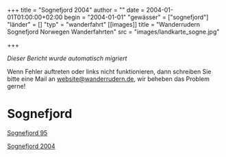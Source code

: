 +++
title = "Sognefjord 2004"
author = ""
date = 2004-01-01T01:00:00+02:00
begin = "2004-01-01"
"gewässer" = ["sognefjord"]
"länder" = []
"typ" = "wanderfahrt"
[[images]]
title = "Wanderrudern Sognefjord Norwegen Wanderfahrten"
src = "images/landkarte_sogne.jpg"

+++


*Dieser Bericht wurde automatisch migriert*

Wenn Fehler auftreten oder links nicht funktionieren, dann schreiben Sie bitte eine Mail an website@wanderrudern.de, wir beheben das Problem gerne!



# Sognefjord


[Sognefjord 95](/berichte/1995/hauptteil_sognefjord95)

[Sognefjord 2004](/berichte/2004/sognefjord04)